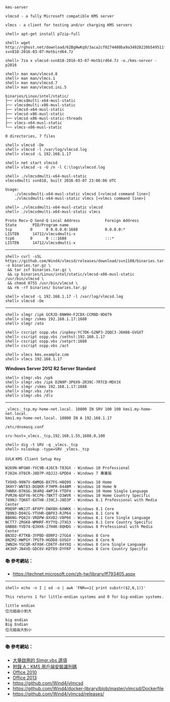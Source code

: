 `kms-server`

`vlmcsd - a fully Microsoft compatible KMS server`

`vlmcs - a client for testing and/or charging KMS servers`


```
shell> apt-get install p7zip-full

shell> wget http://rghost.net/download/62BgHwKq9/3aca2cf0274480ba9a34928220b549511fb4c515/3aca2cf0274480ba9a34928220b549511fb4c515/vlmcsd-svn818-2016-03-07-Hotbird64.7z

shell> 7za x vlmcsd-svn818-2016-03-07-Hotbird64.7z -o./kms-server -p2016 
```

```
shell> man man/vlmcsd.8
shell> man man/vlmcs.1
shell> man man/vlmcsd.7
shell> man man/vlmcsd.ini.5
```

```
binaries/Linux/intel/static/
├── vlmcsdmulti-x64-musl-static
├── vlmcsdmulti-x86-musl-static
├── vlmcsd-x64-musl-static
├── vlmcsd-x86-musl-static
├── vlmcsd-x86-musl-static-threads
├── vlmcs-x64-musl-static
└── vlmcs-x86-musl-static

0 directories, 7 files
```

```
shell> vlmcsd -De
shell> vlmcsd -l /var/log/vlmcsd.log
shell> vlmcsd -L 192.168.1.17
```

```
shell> net start vlmcsd
shell> vlmcsd -s -U /n -l C:\logs\vlmcsd.log
```

```
shell> ./vlmcsdmulti-x64-musl-static
vlmcsdmulti svn818, built 2016-03-07 23:06:06 UTC

Usage:
	./vlmcsdmulti-x64-musl-static vlmcsd [<vlmcsd command line>]
	./vlmcsdmulti-x64-musl-static vlmcs [<vlmcs command line>]

shell> ./vlmcsdmulti-x64-musl-static vlmcsd
shell> ./vlmcsdmulti-x64-musl-static vlmcs
```

```
Proto Recv-Q Send-Q Local Address           Foreign Address         State       PID/Program name
tcp        0      0 0.0.0.0:1688            0.0.0.0:*               LISTEN      14712/vlmcsdmulti-x
tcp6       0      0 :::1688                 :::*                    LISTEN      14712/vlmcsdmulti-x
```

---

```
shell> curl -sSL https://github.com/Wind4/vlmcsd/releases/download/svn1108/binaries.tar.gz -o binaries.tar.gz \
 && tar zxf binaries.tar.gz \
 && cp binaries/Linux/intel/static/vlmcsd-x86-musl-static /usr/bin/vlmcsd \
 && chmod 0755 /usr/bin/vlmcsd \
 && rm -rf binaries/ binaries.tar.gz

shell> vlmcsd -L 192.168.1.17 -l /var/log/vlmcsd.log
shell> vlmcsd -De
```

---

```
shell> slmgr /ipk GCRJD-8NW9H-F2CDX-CCM8D-9D6T9
shell> slmgr /skms 192.168.1.17:1688
shell> slmgr /ato
```

```
shell> cscript ospp.vbs /inpkey:YC7DK-G2NP3-2QQC3-J6H88-GVGXT
shell> cscript ospp.vbs /sethst:192.168.1.17
shell> cscript ospp.vbs /setprt:1688 
shell> cscript ospp.vbs /act
```

```
shell> vlmcs kms.example.com
shell> vlmcs 192.168.1.17
```

**Windows Server 2012 R2 Server Standard**
```
shell> slmgr.vbs /upk
shell> slmgr.vbs /ipk D2N9P-3P6X9-2R39C-7RTCD-MDVJX
shell> slmgr /skms 192.168.1.17:1688
shell> slmgr.vbs /ato
shell> slmgr.vbs /dlv
```

---

```
_vlmcs._tcp.my-home-net.local. 10800 IN SRV 100 100 kms1.my-home-net.local.
kms1.my-home-net.local. 10800 IN A 192.168.1.17
```

`/etc/dnsmasq.conf`

```
srv-host=_vlmcs._tcp,192.168.1.55,1688,0,100
```

```
shell> dig -t SRV -q _vlmcs._tcp
shell> nslookup -type=SRV _vlmcs._tcp 
```

`GVLK`
`KMS Client Setup Key`

```
W269N-WFGWX-YVC9B-4J6C9-T83GX - Windows 10 Professional
FJ82H-XT6CR-J8D7P-XQJJ2-GPDD4 - Windows 7 專業版

TX9XD-98N7V-6WMQ6-BX7FG-H8Q99 - Windows 10 Home
3KHY7-WNT83-DGQKR-F7HPR-844BM - Windows 10 Home N
7HNRX-D7KGG-3K4RQ-4WPJ4-YTDFH - Windows 10 Home Single Language
PVMJN-6DFY6-9CCP6-7BKTT-D3WVR - Windows 10 Home Country Specific
789NJ-TQK6T-6XTH8-J39CJ-J8D3P - Windows 8.1 Professional with Media Center
M9Q9P-WNJJT-6PXPY-DWX8H-6XWKK - Windows 8.1 Core
7B9N3-D94CG-YTVHR-QBPX3-RJP64 - Windows 8.1 Core N
BB6NG-PQ82V-VRDPW-8XVD2-V8P66 - Windows 8.1 Core Single Language
NCTT7-2RGK8-WMHRF-RY7YQ-JTXG3 - Windows 8.1 Core Country Specific
GNBB8-YVD74-QJHX6-27H4K-8QHDG - Windows 8 Professional with Media Center
BN3D2-R7TKB-3YPBD-8DRP2-27GG4 - Windows 8 Core
8N2M2-HWPGY-7PGT9-HGDD8-GVGGY - Windows 8 Core N
2WN2H-YGCQR-KFX6K-CD6TF-84YXQ - Windows 8 Core Single Language
4K36P-JN4VD-GDC6V-KDT89-DYFKP - Windows 8 Core Country Specific
```

#### :books: 參考網站：
- https://technet.microsoft.com/zh-tw/library/ff793405.aspx

---

```
shell> echo -n I | od -o | awk 'FNR==1{ print substr($2,6,1)}'
```

`This returns 1 for little-endian systems and 0 for big-endian systems.`

```
little endian
位元組由小到大

big endian
Big Endian
位元組由大到小
```

---

#### :books: 參考網站：
- [大量啟用的 Slmgr.vbs 選項](https://technet.microsoft.com/zh-tw/library/dn502540.aspx)
- [附錄 A：KMS 用戶端安裝識別碼](https://technet.microsoft.com/zh-tw/library/jj612867.aspx)
- [Office 2010](https://technet.microsoft.com/en-us/library/ee624355(v=office.14).aspx#section2_3)
- [Office 2013](https://technet.microsoft.com/en-us/library/dn385360.aspx)
- https://github.com/Wind4/vlmcsd
- https://github.com/Wind4/docker-library/blob/master/vlmcsd/Dockerfile
- https://github.com/Wind4/vlmcsd/releases/



